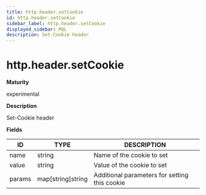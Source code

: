 ```yaml
---
title: http.header.setCookie
id: http.header.setCookie
sidebar_label: http.header.setCookie
displayed_sidebar: MQL
description: Set-Cookie header
---
```


# http.header.setCookie

**Maturity**

experimental

**Description**

Set-Cookie header

**Fields**

| ID     | TYPE              | DESCRIPTION                                   |
| ------ | ----------------- | --------------------------------------------- |
| name   | string            | Name of the cookie to set                     |
| value  | string            | Value of the cookie to set                    |
| params | map[string]string | Additional parameters for setting this cookie |
